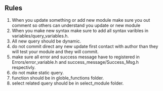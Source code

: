 ## Rules
1. When you update something or add new module make sure you out comment so others can understand you update or new module
2. When you make new syntax make sure to add all syntax varibles in variables/query_variables.h.
3. All new query should be dynamic.
4. do not commit direct any new update first contact with author than they will test your module and they will commit.
5. make sure all error and success message have to registered in Errors/error_variable.h and success_message/Success_Msg.h respectivly.
6. do not make static query.
7. function should be in globle_functions folder.
8. select related query should be in select_module folder.
